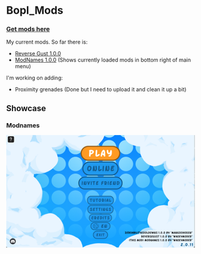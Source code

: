 # Bopl_Mods

### [Get mods here](https://github.com/WackyModer/Bopl_Mods/releases)

My current mods. So far there is:

* [Reverse Gust 1.0.0](https://github.com/WackyModer/Bopl_Mods/releases/tag/ReverseGust)
* [ModNames 1.0.0](https://github.com/WackyModer/Bopl_Mods/releases/tag/ModNames) (Shows currently loaded mods in bottom right of main menu)

I'm working on adding:

* Proximity grenades (Done but I need to upload it and clean it up a bit) 

## Showcase

### Modnames

<img src="https://github.com/WackyModer/Bopl_Mods/blob/main/images/modnames.png?raw=true" alt="Modnames Showcase Image" width="600"/>
